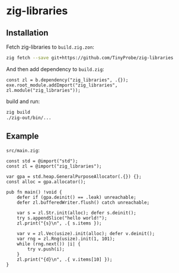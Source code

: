 # zig-libraries

## Installation

Fetch zig-libraries to `build.zig.zon`:

```bash
zig fetch --save git+https://github.com/TinyProbe/zig-libraries
```

And then add dependency to `build.zig`:

```zig
const zl = b.dependency("zig_libraries", .{});
exe.root_module.addImport("zig_libraries", zl.module("zig_libraries"));
```

build and run:

```bash
zig build
./zig-out/bin/...
```

## Example

`src/main.zig`:

```zig
const std = @import("std");
const zl = @import("zig_libraries");

var gpa = std.heap.GeneralPurposeAllocator(.{}) {};
const alloc = gpa.allocator();

pub fn main() !void {
    defer if (gpa.deinit() == .leak) unreachable;
    defer zl.bufferedWriter.flush() catch unreachable;

    var s = zl.Str.init(alloc); defer s.deinit();
    try s.appendSlice("hello world!");
    zl.print("{s}\n", .{ s.items });

    var v = zl.Vec(usize).init(alloc); defer v.deinit();
    var rng = zl.Rng(usize).init(1, 101);
    while (rng.next()) |i| {
        try v.push(i);
    }
    zl.print("{d}\n", .{ v.items[10] });
}
```
